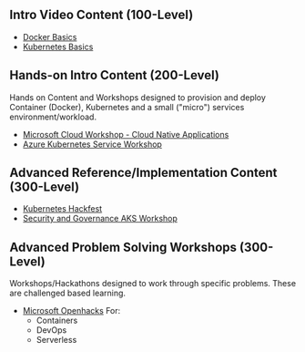 ## Intro Video Content (100-Level)
- [Docker Basics](https://www.youtube.com/results?search_query=docker+basiscs)
- [Kubernetes Basics](https://www.youtube.com/watch?v=q1PcAawa4Bg&list=PLLasX02E8BPCrIhFrc_ZiINhbRkYMKdPT)

## Hands-on Intro Content (200-Level)
Hands on Content and Workshops designed to provision and deploy Container (Docker), Kubernetes and a small ("micro") services environment/workload.

- [Microsoft Cloud Workshop - Cloud Native Applications](https://github.com/microsoft/MCW-Cloud-native-applications/blob/master/Hands-on%20lab/HOL%20step-by-step%20-%20Cloud-native%20applications%20-%20Infrastructure%20edition.md)
- [Azure Kubernetes Service Workshop](https://aksworkshop.io)

## Advanced Reference/Implementation Content (300-Level)
- [Kubernetes Hackfest](https://github.com/Azure/kubernetes-hackfest)
- [Security and Governance AKS Workshop](https://github.com/Azure/sg-aks-workshop)

## Advanced Problem Solving Workshops (300-Level)
Workshops/Hackathons designed to work through specific problems.  These are challenged based learning.

- [Microsoft Openhacks](https://openhack.microsoft.com/) For:
  - Containers
  - DevOps
  - Serverless
